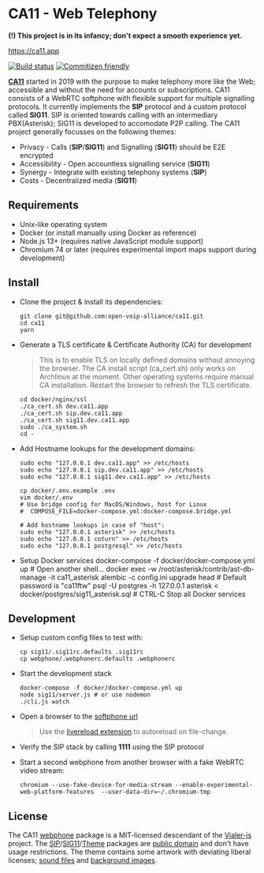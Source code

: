 # CA11 - Web Telephony

**(!) This project is in its infancy; don't expect a smooth experience yet.**

<https://ca11.app>

[![Build status](https://github.com/open-voip-alliance/ca11/workflows/test/badge.svg)](https://github.com/open-voip-alliance/ca11/actions?query=workflow%3Atest)
[![Commitizen friendly](https://img.shields.io/badge/commitizen-friendly-brightgreen.svg)](http://commitizen.github.io/cz-cli/)

**[CA11](https://github.com/open-voip-alliance/ca11)** started in 2019 with the
purpose to make telephony more like the Web; accessible and without the
need for accounts or subscriptions. CA11 consists of a WebRTC softphone
with flexible support for multiple signalling protocols. It currently
implements the **SIP** protocol and a custom protocol called **SIG11**.
SIP is oriented towards calling with an intermediary PBX(Asterisk);
SIG11 is developed to accomodate P2P calling. The CA11 project generally
focusses on the following themes:

- Privacy - Calls (**SIP**/**SIG11**) and Signalling (**SIG11**) should be E2E encrypted
- Accessibility - Open accountless signalling service (**SIG11**)
- Synergy - Integrate with existing telephony systems (**SIP**)
- Costs - Decentralized media (**SIG11**)

## Requirements

- Unix-like operating system
- Docker (or install manually using Docker as reference)
- Node.js 13+ (requires native JavaScript module support)
- Chromium 74 or later (requires experimental import maps support during development)

## Install

- Clone the project & install its dependencies:

      git clone git@github.com:open-voip-alliance/ca11.git
      cd ca11
      yarn

- Generate a TLS certificate & Certificate Authority (CA) for development

  > This is to enable TLS on locally defined domains without annoying the browser.
  > The CA install script (ca_cert.sh) only works on Archlinux at the moment.
  > Other operating systems require manual CA installation. Restart the browser
  > to refresh the TLS certificate.

      cd docker/nginx/ssl
      ./ca_cert.sh dev.ca11.app
      ./ca_cert.sh sip.dev.ca11.app
      ./ca_cert.sh sig11.dev.ca11.app
      sudo ./ca_system.sh
      cd -

- Add Hostname lookups for the development domains:

      sudo echo "127.0.0.1 dev.ca11.app" >> /etc/hosts
      sudo echo "127.0.0.1 sip.dev.ca11.app" >> /etc/hosts
      sudo echo "127.0.0.1 sig11.dev.ca11.app" >> /etc/hosts

      cp docker/.env.example .env
      vim docker/.env
      # Use bridge config for MacOS/Windows, host for Linux
      #  COMPOSE_FILE=docker-compose.yml:docker-compose.bridge.yml

      # Add hostname lookups in case of "host":
      sudo echo "127.0.0.1 asterisk" >> /etc/hosts
      sudo echo "127.0.0.1 coturn" >> /etc/hosts
      sudo echo "127.0.0.1 postgresql" >> /etc/hosts

- Setup Docker services
      docker-compose -f docker/docker-compose.yml up
      # Open another shell...
      docker exec -w /root/asterisk/contrib/ast-db-manage -it ca11_asterisk alembic -c config.ini upgrade head
      # Default password is "ca11ftw"
      psql -U postgres -h 127.0.0.1 asterisk < docker/postgres/sig11_asterisk.sql
      # CTRL-C Stop all Docker services

## Development

- Setup custom config files to test with:

      cp sig11/.sig11rc.defaults .sig11rc
      cp webphone/.webphonerc.defaults .webphonerc

- Start the development stack

      docker-compose -f docker/docker-compose.yml up
      node sig11/server.js # or use nodemon
      ./cli.js watch

- Open a browser to the [softphone url](https://dev.ca11.app)

  > Use the [livereload extension](https://chrome.google.com/webstore/detail/livereload/jnihajbhpnppcggbcgedagnkighmdlei) to autoreload on file-change.
- Verify the SIP stack by calling **1111** using the SIP protocol
- Start a second webphone from another browser with a fake WebRTC video stream:

      chromium --use-fake-device-for-media-stream --enable-experimental-web-platform-features  --user-data-dir=~/.chromium-tmp

## License

The CA11 [webphone](/webphone/LICENSE) package is a MIT-licensed descendant
of the [Vialer-js](https://github.com/vialer/vialer-js) project. The [SIP](https://github.com/open-voip-alliance/ca11/blob/master/sip/LICENSE)/[SIG11](https://github.com/open-voip-alliance/ca11/blob/master/sig11/LICENSE)/[Theme](https://github.com/open-voip-alliance/ca11/blob/master/theme/LICENSE) packages are [public domain](https://unlicense.org/) and don't have usage restrictions. The theme contains some artwork with deviating liberal licenses; [sound files](https://github.com/open-voip-alliance/ca11/blob/master/theme/audio/LICENSE) and [background images](https://github.com/open-voip-alliance/ca11/blob/master/theme/img/LICENSE).
